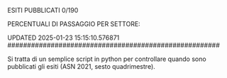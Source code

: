 ESITI PUBBLICATI 0/190 

PERCENTUALI DI PASSAGGIO PER SETTORE:

UPDATED 2025-01-23 15:15:10.576871
###################################################### 

Si tratta di un semplice script in python per controllare quando sono pubblicati gli esiti (ASN 2021, sesto quadrimestre).

